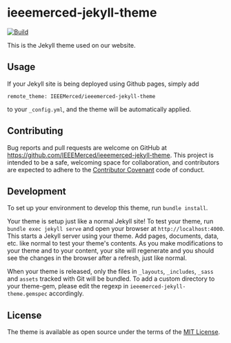 # ieeemerced-jekyll-theme
[![Build](https://github.com/IEEEMerced/ieeemerced-jekyll-theme/actions/workflows/build.yml/badge.svg)](https://github.com/IEEEMerced/ieeemerced-jekyll-theme/actions/workflows/build.yml)

This is the Jekyll theme used on our website.

## Usage

If your Jekyll site is being deployed using Github pages, simply add

```
remote_theme: IEEEMerced/ieeemerced-jekyll-theme
```

to your `_config.yml`, and the theme will be automatically applied.

## Contributing

Bug reports and pull requests are welcome on GitHub at https://github.com/IEEEMerced/ieeemerced-jekyll-theme. This project is intended to be a safe, welcoming space for collaboration, and contributors are expected to adhere to the [Contributor Covenant](https://www.contributor-covenant.org/) code of conduct.

## Development

To set up your environment to develop this theme, run `bundle install`.

Your theme is setup just like a normal Jekyll site! To test your theme, run `bundle exec jekyll serve` and open your browser at `http://localhost:4000`. This starts a Jekyll server using your theme. Add pages, documents, data, etc. like normal to test your theme's contents. As you make modifications to your theme and to your content, your site will regenerate and you should see the changes in the browser after a refresh, just like normal.

When your theme is released, only the files in `_layouts`, `_includes`, `_sass` and `assets` tracked with Git will be bundled.
To add a custom directory to your theme-gem, please edit the regexp in `ieeemerced-jekyll-theme.gemspec` accordingly.

## License

The theme is available as open source under the terms of the [MIT License](https://opensource.org/licenses/MIT).
